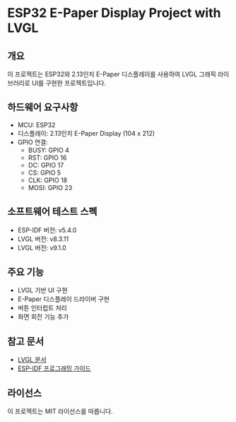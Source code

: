 # ESP32 E-Paper Display Project with LVGL

## 개요
이 프로젝트는 ESP32와 2.13인치 E-Paper 디스플레이를 사용하여 LVGL 그래픽 라이브러리로 UI를 구현한 프로젝트입니다.

## 하드웨어 요구사항
- MCU: ESP32
- 디스플레이: 2.13인치 E-Paper Display (104 x 212)
- GPIO 연결:
  - BUSY: GPIO 4
  - RST: GPIO 16
  - DC: GPIO 17
  - CS: GPIO 5
  - CLK: GPIO 18
  - MOSI: GPIO 23

## 소프트웨어 테스트 스펙
- ESP-IDF 버전: v5.4.0
- LVGL 버전: v8.3.11
- LVGL 버전: v9.1.0

## 주요 기능
- LVGL 기반 UI 구현
- E-Paper 디스플레이 드라이버 구현
- 버튼 인터럽트 처리
- 화면 회전 기능 추가

## 참고 문서
- [LVGL 문서](https://docs.lvgl.io/)
- [ESP-IDF 프로그래밍 가이드](https://docs.espressif.com/projects/esp-idf/)

## 라이선스
이 프로젝트는 MIT 라이선스를 따릅니다.